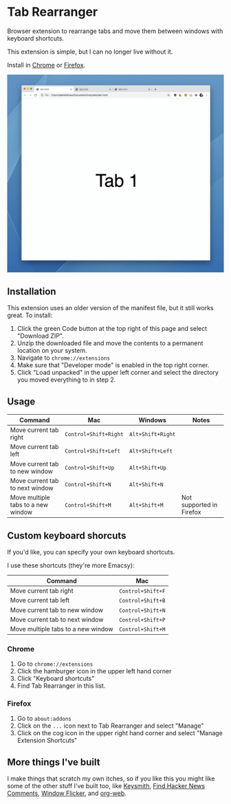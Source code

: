 # Tab Rearranger

Browser extension to rearrange tabs and move them between windows with keyboard shortcuts.

This extension is simple, but I can no longer live without it.

Install in [Chrome](https://chrome.google.com/webstore/detail/tab-rearranger/dapkahjmelfklmpmilfdmlggcbnpcndd) or [Firefox](https://addons.mozilla.org/en-US/firefox/addon/tab-rearranger/).

![Demo](./demo.gif)

## Installation

This extension uses an older version of the manifest file, but it still works great. To install:

1. Click the green Code button at the top right of this page and select "Download ZIP".
2. Unzip the downloaded file and move the contents to a permanent location on your system. 
3. Navigate to `chrome://extensions`
4. Make sure that "Developer mode" is enabled in the top right corner.
5. Click "Load unpacked" in the upper left corner and select the directory you moved everything to in step 2.

## Usage

| Command | Mac | Windows | Notes |
| ------- | --- | ------- | ----- |
| Move current tab right | `Control+Shift+Right` | `Alt+Shift+Right` | |
| Move current tab left | `Control+Shift+Left` | `Alt+Shift+Left` | |
| Move current tab to new window | `Control+Shift+Up` | `Alt+Shift+Up` | |
| Move current tab to next window | `Control+Shift+N` | `Alt+Shift+N` | |
| Move multiple tabs to a new window | `Control+Shift+M` | `Alt+Shift+M` | Not supported in Firefox |

## Custom keyboard shorcuts

If you'd like, you can specify your own keyboard shortcuts.

I use these shortcuts (they're more Emacsy):

| Command | Mac |
| ------- | --- |
| Move current tab right | `Control+Shift+F` |
| Move current tab left | `Control+Shift+B` |
| Move current tab to new window | `Control+Shift+N` |
| Move current tab to next window | `Control+Shift+P` |
| Move multiple tabs to a new window | `Control+Shift+M` |

### Chrome

1. Go to `chrome://extensions`
2. Click the hamburger icon in the upper left hand corner
3. Click "Keyboard shortcuts"
4. Find Tab Rearranger in this list.

### Firefox

1. Go to `about:addons`
2. Click on the `...` icon next to Tab Rearranger and select "Manage"
3. Click on the cog icon in the upper right hand corner and select "Manage Extension Shortcuts"

## More things I've built

I make things that scratch my own itches, so if you like this you might like some of the other stuff I've built too, like [Keysmith](https://keysmith.app), [Find Hacker News Comments](https://github.com/DanielDe/FindHackerNewsComments), [Window Flicker](https://www.danielde.dev/window-flicker), and [org-web](https://github.com/danielde/org-web).
